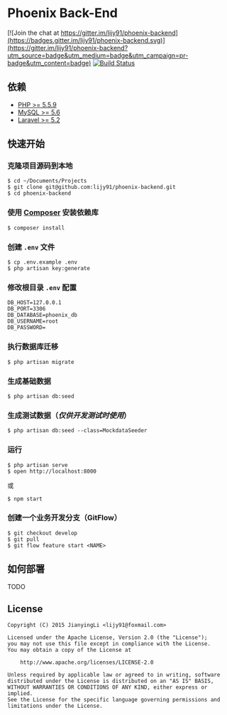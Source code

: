 # Phoenix Back-End

[![Join the chat at https://gitter.im/lijy91/phoenix-backend](https://badges.gitter.im/lijy91/phoenix-backend.svg)](https://gitter.im/lijy91/phoenix-backend?utm_source=badge&utm_medium=badge&utm_campaign=pr-badge&utm_content=badge) [![Build Status](https://api.travis-ci.org/lijy91/phoenix-backend.svg?branch=master)](https://travis-ci.org/lijy91/phoenix-backend)

## 依赖
- [PHP >= 5.5.9](http://php.net/)
- [MySQL >= 5.6](https://www.mysql.com/)
- [Laravel >= 5.2](http://laravel.com/)

## 快速开始

### 克隆项目源码到本地
```
$ cd ~/Documents/Projects
$ git clone git@github.com:lijy91/phoenix-backend.git
$ cd phoenix-backend
```

### 使用 [Composer](https://getcomposer.org/) 安装依赖库
```
$ composer install
```

### 创建 `.env` 文件
```
$ cp .env.example .env
$ php artisan key:generate
```

### 修改根目录 `.env` 配置
```
DB_HOST=127.0.0.1
DB_PORT=3306
DB_DATABASE=phoenix_db
DB_USERNAME=root
DB_PASSWORD=
```

### 执行数据库迁移
```
$ php artisan migrate
```

### 生成基础数据
```
$ php artisan db:seed
```

### 生成测试数据（***仅供开发测试时使用***）
```
$ php artisan db:seed --class=MockdataSeeder
```

### 运行
```
$ php artisan serve
$ open http://localhost:8000
```
或
```
$ npm start
```

### 创建一个业务开发分支（GitFlow）
```
$ git checkout develop
$ git pull
$ git flow feature start <NAME>
```

## 如何部署
TODO

## License

    Copyright (C) 2015 JianyingLi <lijy91@foxmail.com>

    Licensed under the Apache License, Version 2.0 (the "License");
    you may not use this file except in compliance with the License.
    You may obtain a copy of the License at

        http://www.apache.org/licenses/LICENSE-2.0

    Unless required by applicable law or agreed to in writing, software
    distributed under the License is distributed on an "AS IS" BASIS,
    WITHOUT WARRANTIES OR CONDITIONS OF ANY KIND, either express or implied.
    See the License for the specific language governing permissions and
    limitations under the License.
